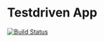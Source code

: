 # Testdriven App

[![Build Status](https://travis-ci.org/m1kke/testdriven-app.svg?branch=master)](https://travis-ci.org/m1kke/testdriven-app)